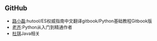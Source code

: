 ## GitHub
- [路小磊](https://github.com/looly):hutool/ES权威指南中文翻译gitbook/Python基础教程Gitbook版
- [老齐](https://github.com/qiwsir):Python从入门到精通作者
- [杜琪](https://github.com/duqicauc)Java相关